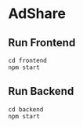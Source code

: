 # AdShare

## Run Frontend
```
cd frontend 
npm start
```
## Run Backend
```
cd backend
npm start
```
